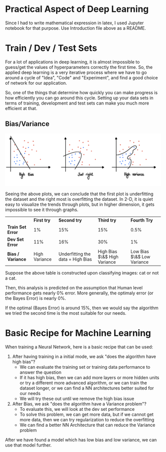 # Practical Aspect of Deep Learning

Since I had to write mathematical expression in latex, I used Jupyter notebook for that purpose. Use Introduction file above as a README. 

# Train / Dev / Test Sets

For a lot of applications in deep learning, it is almost impossible to guess/get the values of hyperparameters correctly the first time. So, the applied deep learning is a very iterative process where we have to go around a cycle of "Idea", "Code" and "Experiment", and find a good choice of network for our application.

So, one of the things that determine how quickly you can make progress is how efficiently you can go around this cycle. Setting up your data sets in terms of training, development and test sets can make you much more efficient at that.

## Bias/Variance 

![Bias Variance Figure](images/img1.jpeg)

Seeing the above plots, we can conclude that the first plot is underfitting the dataset and the right most is overfitting the dataset. In 2-D, it is quiet easy to visualize the trends through plots, but in higher dimension, it gets impossible to see it through graphs.

<table style="width:100%">
    <tr>
        <td>  </td> 
        <td> <b>First try</b> </td> 
        <td> <b>Second try</b>  </td> 
        <td> <b>Third try</b> </td>
        <td> <b>Fourth Try</b> </td> 
    <tr>
    <tr>
        <td> <b> Train Set Error</b> </td> 
        <td> 1% </td> 
        <td> 15% </td> 
        <td> 15% </td> 
        <td> 0.5% </td> 
    <tr>
    <tr>
        <td> <b>Dev Set Error</b> </td> 
        <td> 11% </td> 
        <td> 16% </td> 
        <td> 30%  </td> 
        <td> 1% </td> 
    <tr>
    <tr>
        <td> <b>Bias / Variance </b> </td> 
        <td> High Variance </td> 
        <td> Underfitting the data = High Bias </td> 
        <td> High Bias $\&$ High Variance </td> 
        <td> Low Bias $\&$ Low Variance </td> 
    <tr>
</table>

Suppose the above table is constructed upon classifying images: cat or not a cat. 

Then, this analysis is predicted on the assumption that Human level performance gets nearly $0\%$ error. More generally, the optimaly error (or the Bayes Error) is nearly 0%.

If the optimal (Bayes Error) is around 15%, then we would say the algorithm we tried the second time is the most suitable for our needs.

# Basic Recipe for Machine Learning

When training a Neural Network, here is a basic recipe that can be used: 

1. After having training in a initial mode, we ask "does the algorithm have high bias"?
    - We can evaluate the training set or training data performance to answer the question
    - If it has high bias, then we can add more layers or more hidden units or try a different more advanced algorithm, or we can train the dataset longer, or we can find a NN architectures better suited for our needs
    - We will try these out until we remove the high bias issue
2. After Bias, we ask "does the algorithm have a Variance problem"?
    - To evaluate this, we will look at the dev set performance
    - To solve this problem, we can get more data, but if we cannot get more data, then we can try regularization to reduce the overfitting
    - We can find a better NN Architecture that can reduce the Variance problem
    
After we have found a model which has low bias and low variance, we can use that model further.